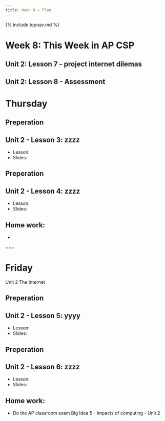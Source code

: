 ```yaml
---
title: Week 8 — Plan
---
```

{% include topnav.md %}

# Week 8: This Week in AP CSP

## Unit 2: Lesson 7 - project internet dilemas
## Unit 2: Lesson 8 - Assessment




# Thursday 
## Preperation

## Unit 2 - Lesson 3: zzzz
- Lesson: 
- Slides: 

## Preperation

## Unit 2 - Lesson 4: zzzz
- Lesson: 
- Slides: 

## Home work:
- 
===

# Friday
Unit 2 The Internet

## Preperation

## Unit 2 - Lesson 5: yyyy
- Lesson: 
- Slides: 

## Preperation

## Unit 2 - Lesson 6: zzzz
- Lesson: 
- Slides: 

## Home work:
- Do the AP classroom exam Big Idea 5 - Impacts of computing - Unit 2
